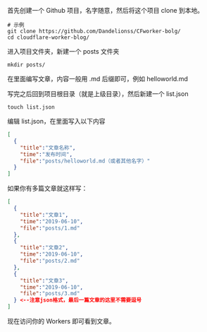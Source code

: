 首先创建一个 Github 项目，名字随意，然后将这个项目 clone 到本地。

```
# 示例
git clone https://github.com/Dandelionss/CFworker-bolg/
cd cloudflare-worker-blog/
```

进入项目文件夹，新建一个 posts 文件夹

```
mkdir posts/
```

在里面编写文章，内容一般用 .md 后缀即可，例如 helloworld.md

写完之后回到项目根目录（就是上级目录），然后新建一个 list.json

```
touch list.json
```

编辑 list.json，在里面写入以下内容

```json
[
  {
    "title":"文章名称",
    "time":"发布时间",
    "file":"posts/helloworld.md（或者其他名字）"
  }
]
```

如果你有多篇文章就这样写：

```json
[
  {
    "title":"文章1",
    "time":"2019-06-10",
    "file":"posts/1.md"
  },
  {
    "title":"文章2",
    "time":"2019-06-10",
    "file":"posts/2.md"
  },
  {
    "title":"文章3",
    "time":"2019-06-10",
    "file":"posts/3.md"
  } <--注意json格式，最后一篇文章的这里不需要逗号
]
```

现在访问你的 Workers 即可看到文章。

